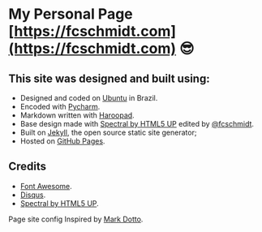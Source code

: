 # My Personal Page [https://fcschmidt.com](https://fcschmidt.com) :sunglasses:


## This site was designed and built using:
- Designed and coded on [Ubuntu](http://getbootstrap.com/) in Brazil.
- Encoded with [Pycharm](https://www.jetbrains.com/pycharm/).
- Markdown written with [Haroopad](http://pad.haroopress.com/).
- Base design made with [Spectral by HTML5 UP](https://html5up.net) edited by [@fcschmidt](https://twitter.com/fcschimidt).
- Built on [Jekyll](http://jekyllrb.com/), the open source static site generator;
- Hosted on [GitHub Pages](https://pages.github.com/).

## Credits
- [Font Awesome](http://fontawesome.io/).
- [Disqus](https://disqus.com/).
- [Spectral by HTML5 UP](https://html5up.net).

Page site config Inspired by [Mark Dotto](http://markdotto.com/about/).


